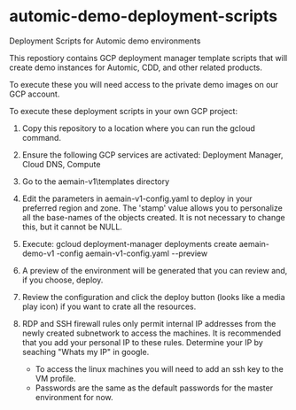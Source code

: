 # automic-demo-deployment-scripts
 Deployment Scripts for Automic demo environments

This repostiory contains GCP deployment manager template scripts that will create demo instances for Automic, CDD, and other related products. 

To execute these you will need access to the private demo images on our GCP account. 

To execute these deployment scripts in your own GCP project:
1. Copy this repository to a location where you can run the gcloud command.
2. Ensure the following GCP services are activated: Deployment Manager, Cloud DNS, Compute
3. Go to the aemain-v1\templates directory
4. Edit the parameters in aemain-v1-config.yaml to deploy in your preferred region and zone. The 'stamp' value allows you to personalize all the base-names of the objects created. It is not necessary to change this, but it cannot be NULL.
5. Execute: 
    gcloud deployment-manager deployments create aemain-demo-v1 -config aemain-v1-config.yaml --preview
    
6. A preview of the environment will be generated that you can review and, if you choose, deploy.
7. Review the configuration and click the deploy button (looks like a media play icon) if you want to crate all the resources.
8. RDP and SSH firewall rules only permit internal IP addresses from the newly created subnetwork to access the machines. It is recommended that you add your personal IP to these rules. Determine your IP by seaching "Whats my IP" in google. 
   - To access the linux machines you will need to add an ssh key to the VM profile. 
   - Passwords are the same as the default passwords for the master environment for now. 
